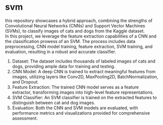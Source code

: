 # svm
this repository showcases a hybrid approach, combining the strengths of Convolutional Neural Networks (CNNs) and Support Vector Machines (SVMs), to classify images of cats and dogs from the Kaggle dataset.  
In this project, we leverage the feature extraction capabilities of a CNN and the classification prowess of an SVM. The process includes data preprocessing, CNN model training, feature extraction, SVM training, and evaluation, resulting in a robust and accurate classifier.

1) Dataset: The dataset includes thousands of labeled images of cats and dogs, providing ample data for training and testing.
2) CNN Model: A deep CNN is trained to extract meaningful features from images, utilizing layers like Conv2D, MaxPooling2D, BatchNormalization, and Dropout.
3) Feature Extraction: The trained CNN model serves as a feature extractor, transforming images into high-level feature representations.
4) SVM Classifier: An SVM classifier is trained on the extracted features to distinguish between cat and dog images.
5) Evaluation: Both the CNN and SVM models are evaluated, with performance metrics and visualizations provided for comprehensive assessment.


